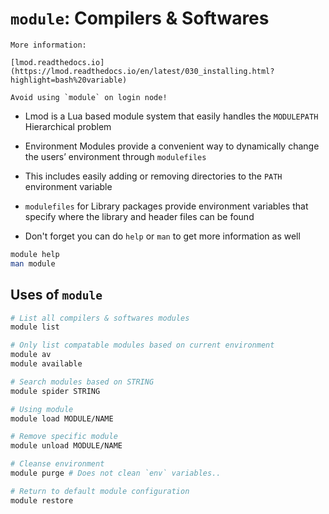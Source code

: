 # `module`: Compilers & Softwares

```{margin}
More information:

[lmod.readthedocs.io](https://lmod.readthedocs.io/en/latest/030_installing.html?highlight=bash%20variable)

Avoid using `module` on login node!
```

- Lmod is a Lua based module system that easily handles the `MODULEPATH` Hierarchical problem
  
- Environment Modules provide a convenient way to dynamically change the users’ environment through `modulefiles`

- This includes easily adding or removing directories to the `PATH` environment variable

- `modulefiles` for Library packages provide environment variables that specify where the library and header files can be found

- Don't forget you can do `help` or `man` to get more information as well
  
```bash
module help 
man module 
```

## Uses of `module`

```bash
# List all compilers & softwares modules
module list     

# Only list compatable modules based on current environment 
module av       
module available 

# Search modules based on STRING 
module spider STRING

# Using module
module load MODULE/NAME

# Remove specific module
module unload MODULE/NAME

# Cleanse environment
module purge # Does not clean `env` variables..

# Return to default module configuration
module restore
```

